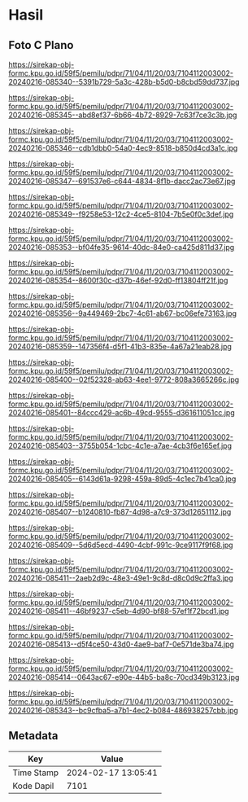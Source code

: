 # Hasil

## Foto C Plano

https://sirekap-obj-formc.kpu.go.id/59f5/pemilu/pdpr/71/04/11/20/03/7104112003002-20240216-085340--5391b729-5a3c-428b-b5d0-b8cbd59dd737.jpg

https://sirekap-obj-formc.kpu.go.id/59f5/pemilu/pdpr/71/04/11/20/03/7104112003002-20240216-085345--abd8ef37-6b66-4b72-8929-7c63f7ce3c3b.jpg

https://sirekap-obj-formc.kpu.go.id/59f5/pemilu/pdpr/71/04/11/20/03/7104112003002-20240216-085346--cdb1dbb0-54a0-4ec9-8518-b850d4cd3a1c.jpg

https://sirekap-obj-formc.kpu.go.id/59f5/pemilu/pdpr/71/04/11/20/03/7104112003002-20240216-085347--691537e6-c644-4834-8f1b-dacc2ac73e67.jpg

https://sirekap-obj-formc.kpu.go.id/59f5/pemilu/pdpr/71/04/11/20/03/7104112003002-20240216-085349--f9258e53-12c2-4ce5-8104-7b5e0f0c3def.jpg

https://sirekap-obj-formc.kpu.go.id/59f5/pemilu/pdpr/71/04/11/20/03/7104112003002-20240216-085353--bf04fe35-9614-40dc-84e0-ca425d811d37.jpg

https://sirekap-obj-formc.kpu.go.id/59f5/pemilu/pdpr/71/04/11/20/03/7104112003002-20240216-085354--8600f30c-d37b-46ef-92d0-ff13804ff21f.jpg

https://sirekap-obj-formc.kpu.go.id/59f5/pemilu/pdpr/71/04/11/20/03/7104112003002-20240216-085356--9a449469-2bc7-4c61-ab67-bc06efe73163.jpg

https://sirekap-obj-formc.kpu.go.id/59f5/pemilu/pdpr/71/04/11/20/03/7104112003002-20240216-085359--147356f4-d5f1-41b3-835e-4a67a21eab28.jpg

https://sirekap-obj-formc.kpu.go.id/59f5/pemilu/pdpr/71/04/11/20/03/7104112003002-20240216-085400--02f52328-ab63-4ee1-9772-808a3665266c.jpg

https://sirekap-obj-formc.kpu.go.id/59f5/pemilu/pdpr/71/04/11/20/03/7104112003002-20240216-085401--84ccc429-ac6b-49cd-9555-d361611051cc.jpg

https://sirekap-obj-formc.kpu.go.id/59f5/pemilu/pdpr/71/04/11/20/03/7104112003002-20240216-085403--3755b054-1cbc-4c1e-a7ae-4cb3f6e165ef.jpg

https://sirekap-obj-formc.kpu.go.id/59f5/pemilu/pdpr/71/04/11/20/03/7104112003002-20240216-085405--6143d61a-9298-459a-89d5-4c1ec7b41ca0.jpg

https://sirekap-obj-formc.kpu.go.id/59f5/pemilu/pdpr/71/04/11/20/03/7104112003002-20240216-085407--b1240810-fb87-4d98-a7c9-373d12651112.jpg

https://sirekap-obj-formc.kpu.go.id/59f5/pemilu/pdpr/71/04/11/20/03/7104112003002-20240216-085409--5d6d5ecd-4490-4cbf-991c-9ce9117f9f68.jpg

https://sirekap-obj-formc.kpu.go.id/59f5/pemilu/pdpr/71/04/11/20/03/7104112003002-20240216-085411--2aeb2d9c-48e3-49e1-9c8d-d8c0d9c2ffa3.jpg

https://sirekap-obj-formc.kpu.go.id/59f5/pemilu/pdpr/71/04/11/20/03/7104112003002-20240216-085411--46bf9237-c5eb-4d90-bf88-57ef1f72bcd1.jpg

https://sirekap-obj-formc.kpu.go.id/59f5/pemilu/pdpr/71/04/11/20/03/7104112003002-20240216-085413--d5f4ce50-43d0-4ae9-baf7-0e571de3ba74.jpg

https://sirekap-obj-formc.kpu.go.id/59f5/pemilu/pdpr/71/04/11/20/03/7104112003002-20240216-085414--0643ac67-e90e-44b5-ba8c-70cd349b3123.jpg

https://sirekap-obj-formc.kpu.go.id/59f5/pemilu/pdpr/71/04/11/20/03/7104112003002-20240216-085343--bc9cfba5-a7b1-4ec2-b084-486938257cbb.jpg


## Metadata

| Key        | Value               |
| ---------- | ------------------- |
| Time Stamp | 2024-02-17 13:05:41 |
| Kode Dapil | 7101                |



